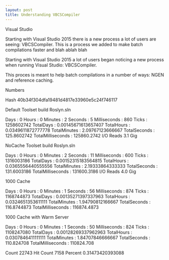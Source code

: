 ```yaml
---
layout: post
title: Understanding VBCSCompiler
---
```


Visual Studio 

Starting with Visual Studio 2015 there is a new process a lot of users are seeing: VBCSCompiler.  This is a process we added to make 
batch compilations faster and blah ablah blah

Starting with Visual Studio 2015 a lot of users began noticing a new process when running Visual Studio: VBCSCompiler. 

This proces is meant to help batch compilations in a number of ways: NGEN and reference caching. 

Numbers

Hash 40b34f304dfa19481d4817e33960e5c24f746117 

Default Toolset build Roslyn.sln

Days              : 0
Hours             : 0
Minutes           : 2
Seconds           : 5
Milliseconds      : 860
Ticks             : 1258602742
TotalDays         : 0.00145671613657407
TotalHours        : 0.0349611872777778
TotalMinutes      : 2.09767123666667
TotalSeconds      : 125.8602742
TotalMilliseconds : 125860.2742
I/O Reads 3.1 Gig

NoCache Toolset build Roslyn.sln

Days              : 0
Hours             : 0
Minutes           : 2
Seconds           : 11
Milliseconds      : 600
Ticks             : 1316003186
TotalDays         : 0.00152315183564815
TotalHours        : 0.0365556440555556
TotalMinutes      : 2.19333864333333
TotalSeconds      : 131.6003186
TotalMilliseconds : 131600.3186
I/O Reads 4.0 Gig

1000 Cache 

Days              : 0
Hours             : 0
Minutes           : 1
Seconds           : 56
Milliseconds      : 874
Ticks             : 1168744873
TotalDays         : 0.00135271397337963
TotalHours        : 0.0324651353611111
TotalMinutes      : 1.94790812166667
TotalSeconds      : 116.8744873
TotalMilliseconds : 116874.4873

1000 Cache with Warm Server

Days              : 0
Hours             : 0
Minutes           : 1
Seconds           : 50
Milliseconds      : 824
Ticks             : 1108247080
TotalDays         : 0.00128269337962963
TotalHours        : 0.0307846411111111
TotalMinutes      : 1.84707846666667
TotalSeconds      : 110.824708
TotalMilliseconds : 110824.708




Count 22743 Hit Count 7158 Percent 0.31473420393088

